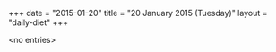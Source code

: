 +++
date = "2015-01-20"
title = "20 January 2015 (Tuesday)"
layout = "daily-diet"
+++


\<no entries\>
